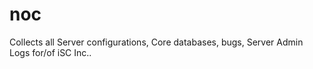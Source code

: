 noc
===

Collects all Server configurations, Core databases, bugs, Server Admin Logs for/of iSC Inc..
